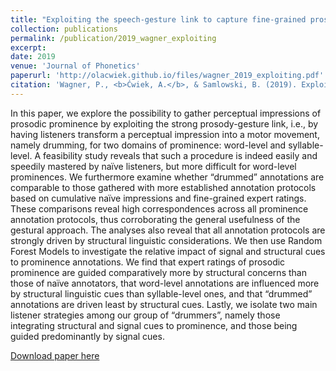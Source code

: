 ```yaml
---
title: "Exploiting the speech-gesture link to capture fine-grained prosodic prominence impressions and listening strategies"
collection: publications
permalink: /publication/2019_wagner_exploiting
excerpt:
date: 2019
venue: 'Journal of Phonetics'
paperurl: 'http://olacwiek.github.io/files/wagner_2019_exploiting.pdf'
citation: 'Wagner, P., <b>Ćwiek, A.</b>, & Samlowski, B. (2019). Exploiting the speech-gesture link to capture fine-grained prosodic prominence impressions and listening strategies. <i>Journal of Phonetics</i>, 76, 100911.'
---
```


In this paper, we explore the possibility to gather perceptual impressions of prosodic prominence by exploiting the strong prosody-gesture link, i.e., by having listeners transform a perceptual impression into a motor movement, namely drumming, for two domains of prominence: word-level and syllable-level. A feasibility study reveals that such a procedure is indeed easily and speedily mastered by naïve listeners, but more difficult for word-level prominences. We furthermore examine whether “drummed” annotations are comparable to those gathered with more established annotation protocols based on cumulative naïve impressions and fine-grained expert ratings. These comparisons reveal high correspondences across all prominence annotation protocols, thus corroborating the general usefulness of the gestural approach. The analyses also reveal that all annotation protocols are strongly driven by structural linguistic considerations. We then use Random Forest Models to investigate the relative impact of signal and structural cues to prominence annotations. We find that expert ratings of prosodic prominence are guided comparatively more by structural concerns than those of naïve annotators, that word-level annotations are influenced more by structural linguistic cues than syllable-level ones, and that “drummed” annotations are driven least by structural cues. Lastly, we isolate two main listener strategies among our group of “drummers”, namely those integrating structural and signal cues to prominence, and those being guided predominantly by signal cues.

[Download paper here](http://olacwiek.github.io/files/wagner_2019_exploiting.pdf)
